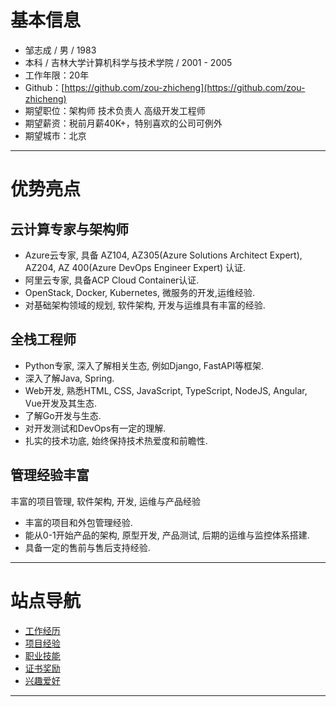 <!-- ---
hide:
  - navigation
  - toc
--- -->

# 基本信息
 - 邹志成 / 男 / 1983 
 - 本科 / 吉林大学计算机科学与技术学院 / 2001 - 2005
 - 工作年限：20年
 - Github：[https://github.com/zou-zhicheng](https://github.com/zou-zhicheng)
 - 期望职位：架构师 技术负责人 高级开发工程师
 - 期望薪资：税前月薪40K+，特别喜欢的公司可例外
 - 期望城市：北京

--- 

# 优势亮点
## **云计算专家与架构师**
- Azure云专家, 具备 AZ104, AZ305(Azure Solutions Architect Expert), AZ204, AZ 400(Azure DevOps Engineer Expert) 认证.
- 阿里云专家, 具备ACP Cloud Container认证.
- OpenStack, Docker, Kubernetes, 微服务的开发,运维经验.   
- 对基础架构领域的规划, 软件架构, 开发与运维具有丰富的经验.

## **全栈工程师**
- Python专家, 深入了解相关生态, 例如Django, FastAPI等框架.
- 深入了解Java, Spring.
- Web开发, 熟悉HTML, CSS, JavaScript, TypeScript, NodeJS, Angular, Vue开发及其生态.
- 了解Go开发与生态.
- 对开发测试和DevOps有一定的理解.
- 扎实的技术功底, 始终保持技术热爱度和前瞻性.

## **管理经验丰富**
丰富的项目管理, 软件架构, 开发, 运维与产品经验
- 丰富的项目和外包管理经验. 
- 能从0-1开始产品的架构, 原型开发, 产品测试, 后期的运维与监控体系搭建.
- 具备一定的售前与售后支持经验.

--- 

# 站点导航
- [工作经历](./experience.md)
- [项目经验](./projects.md)
- [职业技能](./skills.md)
- [证书奖励](./certificates.md)
- [兴趣爱好](./interests.md)
<!-- - [简历下载](./download.md) -->

---

<!-- [![Instagram](./images/svg/instagram.svg)](https://www.instagram.com/classicaldobby){.md-social\_\_link .md-social} -->
<!-- [![Github](./images/svg/github.svg)](https://github.com/zou-zhicheng){.md-social\_\_link .md-social} -->
<!-- [![LinkedIn](./images/svg/linkedin.svg)](https://www.linkedin.com/in/zouzhicheng){.md-social\_\_link .md-social} -->
<!-- [![Medium](./images/svg/medium.svg)](https://medium.com/@sachintiwari2){.md-social\_\_link .md-social} -->
<!-- [![Email](./images/svg/solid-paper-plane.svg)](mailto:<zouzhicheng@foxmail.com>){.md-social\_\_link .md-social} -->
